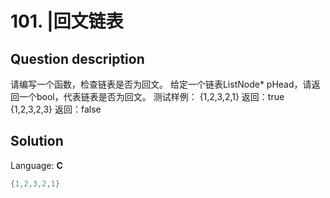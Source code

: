# 101. |回文链表

## Question description


请编写一个函数，检查链表是否为回文。
给定一个链表ListNode* pHead，请返回一个bool，代表链表是否为回文。
测试样例：
{1,2,3,2,1}
返回：true
{1,2,3,2,3}
返回：false


## Solution

Language: **C**

```C
{1,2,3,2,1}
```


